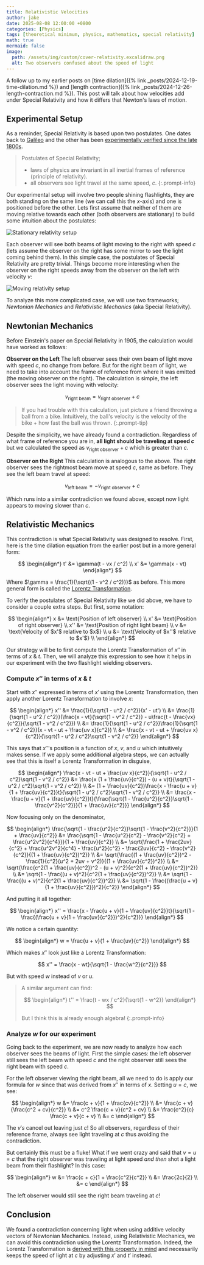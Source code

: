 ```yaml
---
title: Relativistic Velocities
author: jake
date: 2025-08-08 12:00:00 +0800
categories: [Physics]
tags: [theoretical minimum, physics, mathematics, special relativity]
math: true
mermaid: false
image:
  path: /assets/img/custom/cover-relativity.excalidraw.png
  alt: Two observers confused about the speed of light
---
```


A follow up to my earlier posts on [time dilation]({% link _posts/2024-12-19-time-dilation.md %}) and [length contraction]({% link _posts/2024-12-26-length-contraction.md %}). This post will talk about how velocities add under Special Relativity and how it differs that Newton's laws of motion.

## Experimental Setup
As a reminder, Special Relativity is based upon two postulates. One dates back to [Galileo](https://en.wikipedia.org/wiki/Galilean_invariance) and the other has been [experimentally verified since the late 1800s](https://en.wikipedia.org/wiki/Michelson%E2%80%93Morley_experiment).
> Postulates of Special Relativity;
> - laws of physics are invariant in all inertial frames of reference (principle of relativity).
> - all observers see light travel at the same speed, $c$.
{:.prompt-info}

Our experimental setup will involve two people shining flashlights, they are both standing on the same line (we can call this the $x$-axis) and one is positioned before the other. Lets first assume that neither of them are moving relative towards each other (both observers are stationary) to build some intuition about the postulates:

![Stationary relativity setup](assets/img/custom/stationary-relativity.excalidraw.png)

Each observer will see both beams of light moving to the right with speed $c$ (lets assume the observer on the right has some mirror to see the light coming behind them). In this simple case, the postulates of Special Relativity are pretty trivial. Things become more interesting when the observer on the right speeds away from the observer on the left with velocity $v$:

![Moving relativity setup](assets/img/custom/moving-relativity.excalidraw.png)

To analyze this more complicated case, we will use two frameworks; *Newtonian Mechanics* and *Relativistic Mechanics* (aka Special Relativity).

## Newtonian Mechanics
Before Einstein's paper on Special Relativity in 1905, the calculation would have worked as follows:

**Observer on the Left**
The left observer sees their own beam of light move with speed $c$, no change from before. But for the right beam of light, we need to take into account the frame of reference from where it was emitted (the moving observer on the right). The calculation is simple, the left observer sees the light moving with velocity:

$$
v_{\text{right beam}} = v_{\text{right observer}} + c
$$

> If you had trouble with this calculation, just picture a friend throwing a ball from a bike. Intuitively, the ball's velocity is the velocity of the bike + how fast the ball was thrown.
{:.prompt-tip}

 Despite the simplicity, we have already found a contradiction. Regardless of what frame of reference you are in, **all light should be traveling at speed $c$** but we calculated the speed as $v_{\text{right observer}} + c$ which is greater than $c$.

**Observer on the Right**
This calculation is analogous to the above. The right observer sees the rightmost beam move at speed $c$, same as before. They see the left beam travel at speed:

$$
v_{\text{left beam}} = -v_{\text{right observer}} + c
$$

Which runs into a similar contradiction we found above, except now light appears to moving slower than $c$.

## Relativistic Mechanics
This contradiction is what Special Relativity was designed to resolve. First, here is the time dilation equation from the earlier post but in a more general form:

$$
\begin{align*}
t' &= \gamma(t - vx / c^2) \\
x' &= \gamma(x - vt)
\end{align*}
$$

Where $\gamma = \frac{1}{\sqrt{(1 - v^2 / c^2)}}$ as before. This more general form is called the [Lorentz Transformation](https://en.wikipedia.org/wiki/Lorentz_transformation). 

To verify the postulates of Special Relativity like we did above, we have to consider a couple extra steps. But first, some notation:

$$
\begin{align*}
x &= \text{Position of left observer} \\
x' &= \text{Position of right observer} \\
x'' &= \text{Position of right light beam} \\
v &= \text{Velocity of $x'$ relative to $x$} \\
u &= \text{Velocity of $x''$ relative to $x'$} \\
\end{align*}
$$

Our strategy will be to first compute the Lorentz Transformation of $x''$ in terms of $x$ & $t$. Then, we will analyze this expression to see how it helps in our experiment with the two flashlight wielding observers.

### Compute $x''$ in terms of $x$ & $t$
Start with $x''$ expressed in terms of $x'$ using the Lorentz Transformation, then apply another Lorentz Transformation to involve $x$:

$$
\begin{align*}
x'' &= \frac{1}{\sqrt{1 - u^2 / c^2}}(x' - ut') \\
&= \frac{1}{\sqrt{1 - u^2 / c^2}}(\frac{x - vt}{\sqrt{1 - v^2 / c^2}} - u\frac{t - \frac{vx}{c^2}}{\sqrt{1 - v^2 / c^2}}) \\
&= \frac{1}{\sqrt{1 - u^2 / c^2}}\frac{1}{\sqrt{1 - v^2 / c^2}}(x - vt - ut + \frac{uv x}{c^2}) \\
&= \frac{x - vt - ut + \frac{uv x}{c^2}}{\sqrt{1 - u^2 / c^2}\sqrt{1 - v^2 / c^2}}
\end{align*}
$$

This says that $x''$'s position is a function of $x$, $v$, and $u$ which intuitively makes sense. If we apply some additional algebra steps, we can actually see that this is itself a Lorentz Transformation in disguise,

$$
\begin{align*}
\frac{x - vt - ut + \frac{uv x}{c^2}}{\sqrt{1 - u^2 / c^2}\sqrt{1 - v^2 / c^2}} &= \frac{x (1 + \frac{uv}{c^2}) - (u + v)t}{\sqrt{1 - u^2 / c^2}\sqrt{1 - v^2 / c^2}} \\
&= (1 + \frac{uv}{c^2})\frac{x - \frac{u + v}{1 + \frac{uv}{c^2}}t}{\sqrt{1 - u^2 / c^2}\sqrt{1 - v^2 / c^2}} \\
&= \frac{x - \frac{u + v}{1 + \frac{uv}{c^2}}t}{\frac{\sqrt{1 - \frac{u^2}{c^2}}\sqrt{1 - \frac{v^2}{c^2}}}{1 + \frac{uv}{c^2}}}
\end{align*}
$$

Now focusing only on the denominator,

$$
\begin{align*}
\frac{\sqrt{1 - \frac{u^2}{c^2}}\sqrt{1 - \frac{v^2}{c^2}}}{1 + \frac{uv}{c^2}} &= \frac{\sqrt{1 - \frac{u^2}{c^2} - \frac{v^2}{c^2} + \frac{u^2v^2}{c^4}}}{1 + \frac{uv}{c^2}} \\
&= \sqrt{\frac{1 + \frac{2uv}{c^2} + \frac{u^2v^2}{c^4} - \frac{u^2}{c^2} - \frac{2uv}{c^2} - \frac{v^2}{c^2}}{(1 + \frac{uv}{c^2})^2}} \\
&= \sqrt{\frac{(1 + \frac{uv}{c^2})^2 - \frac{1}{c^2}(u^2 + 2uv + v^2)}{(1 + \frac{uv}{c^2})^2}} \\
&= \sqrt{\frac{c^2(1 + \frac{uv}{c^2})^2 - (u + v)^2}{c^2(1 + \frac{uv}{c^2})^2}} \\
&= \sqrt{1 - \frac{(u + v)^2}{c^2(1 + \frac{uv}{c^2})^2}} \\
&= \sqrt{1 - \frac{(u + v)^2}{c^2(1 + \frac{uv}{c^2})^2}} \\ 
&= \sqrt{1 - \frac{(\frac{u + v}{1 + \frac{uv}{c^2}})^2}{c^2}}
\end{align*}
$$

And putting it all together:

$$
\begin{align*}
x'' = \frac{x - \frac{u + v}{1 + \frac{uv}{c^2}}t}{\sqrt{1 - \frac{(\frac{u + v}{1 + \frac{uv}{c^2}})^2}{c^2}}}
\end{align*}
$$

We notice a certain quantity:

$$
\begin{align*}
w = \frac{u + v}{1 + \frac{uv}{c^2}}
\end{align*}
$$

Which makes $x''$ look just like a Lorentz Transformation:

$$
x'' = \frac{x - wt}{\sqrt{1 - \frac{w^2}{c^2}}}
$$

But with speed $w$ instead of $v$ or $u$.

> A similar argument can find:
> 
> $$
> \begin{align*}
> t'' = \frac{t - wx / c^2}{\sqrt{1 - w^2}}
> \end{align*}
> $$
> 
> But I think this is already enough algebra!
{:.prompt-info}

### Analyze $w$ for our experiment
Going back to the experiment, we are now ready to analyze how each observer sees the beams of light. First the simple cases: the left observer still sees the left beam with speed $c$ and the right observer still sees the right beam with speed $c$. 

For the left observer viewing the right beam, all we need to do is apply our formula for $w$ since that was derived from $x''$ in terms of $x$. Setting $u = c$, we see:

$$
\begin{align*}
w &= \frac{c + v}{1 + \frac{cv}{c^2}} \\
&= \frac{c + v}{\frac{c^2 + cv}{c^2}} \\
&= c^2 \frac{c + v}{c^2 + cv} \\
&= \frac{c^2}{c} \frac{c + v}{c + v} \\
&= c
\end{align*}
$$

The $v's$ cancel out leaving just $c$! So all observers, regardless of their reference frame, always see light traveling at $c$ thus avoiding the contradiction.

But certainly this must be a fluke! What if we went crazy and said that $v = u = c$ that the right observer was traveling at light speed *and then* shot a light beam from their flashlight? In this case:

$$
\begin{align*}
w &= \frac{c + c}{1 + \frac{c^2}{c^2}} \\
&= \frac{2c}{2} \\
&= c
\end{align*}
$$

The left observer would still see the right beam traveling at $c$!

## Conclusion
We found a contradiction concerning light when using additive velocity vectors of Newtonian Mechanics. Instead, using Relativistic Mechanics, we can avoid this contradiction using the Lorentz Transformation. Indeed, the Lorentz Transformation is [derived with this property in mind](https://en.wikipedia.org/wiki/Special_relativity#Graphical_representation_of_the_Lorentz_transformation) and necessarily keeps the speed of light at $c$ by adjusting $x'$ and $t'$ instead.
